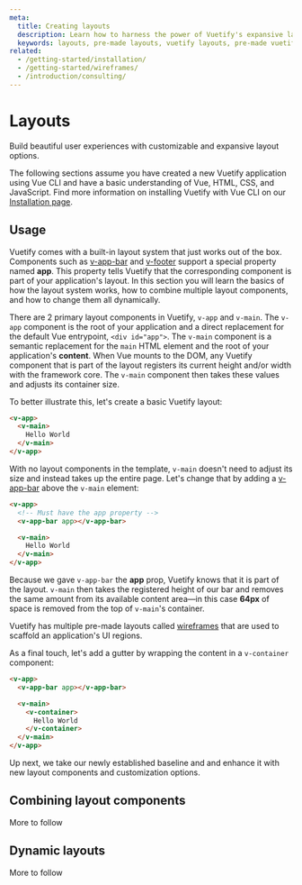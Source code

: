 ```yaml
---
meta:
  title: Creating layouts
  description: Learn how to harness the power of Vuetify's expansive layout system with our step by step guide
  keywords: layouts, pre-made layouts, vuetify layouts, pre-made vuetify layouts, vue layouts, material layouts, material design layouts
related:
  - /getting-started/installation/
  - /getting-started/wireframes/
  - /introduction/consulting/
---
```



# Layouts

Build beautiful user experiences with customizable and expansive layout options.

<alert type="warning">

  The following sections assume you have created a new Vuetify application using Vue CLI and have a basic understanding of Vue, HTML, CSS, and JavaScript. Find more information on installing Vuetify with Vue CLI on our [Installation page](/getting-started/installation/#vue-cli-install).

</alert>

## Usage

Vuetify comes with a built-in layout system that just works out of the box. Components such as [v-app-bar](/components/app-bars/) and [v-footer](/components/footer/) support a special property named **app**. This property tells Vuetify that the corresponding component is part of your application's layout. In this section you will learn the basics of how the layout system works, how to combine multiple layout components, and how to change them all dynamically.

There are 2 primary layout components in Vuetify, `v-app` and `v-main`. The `v-app` component is the root of your application and a direct replacement for the default Vue entrypoint, `<div id="app">`. The `v-main` component is a semantic replacement for the `main` HTML element and the root of your application's __content__. When Vue mounts to the DOM, any Vuetify component that is part of the layout registers its current height and/or width with the framework core. The `v-main` component then takes these values and adjusts its container size.

To better illustrate this, let's create a basic Vuetify layout:

```html
<v-app>
  <v-main>
    Hello World
  </v-main>
</v-app>
```

With no layout components in the template, `v-main` doesn't need to adjust its size and instead takes up the entire page. Let's change that by adding a [v-app-bar](/components/app-bars/) above the `v-main` element:

```html
<v-app>
  <!-- Must have the app property -->
  <v-app-bar app></v-app-bar>

  <v-main>
    Hello World
  </v-main>
</v-app>
```

Because we gave `v-app-bar` the **app** prop, Vuetify knows that it is part of the layout. `v-main` then takes the registered height of our bar and removes the same amount from its available content area—in this case **64px** of space is removed from the top of `v-main`'s container.

<alert type="info">

  Vuetify has multiple pre-made layouts called [wireframes](/getting-started/wireframes/) that are used to scaffold an application's UI regions.

</alert>

As a final touch, let's add a gutter by wrapping the content in a `v-container` component:

```html
<v-app>
  <v-app-bar app></v-app-bar>

  <v-main>
    <v-container>
      Hello World
    </v-container>
  </v-main>
</v-app>
```

Up next, we take our newly established baseline and and enhance it with new layout components and customization options.

## Combining layout components

More to follow

## Dynamic layouts

More to follow

<backmatter />

